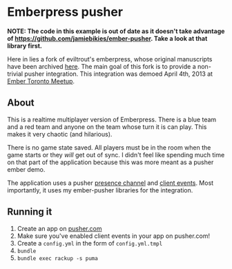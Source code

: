 # Emberpress pusher

**NOTE: The code in this example is out of date as it doesn't take advantage of https://github.com/jamiebikies/ember-pusher. Take a look at that library first.**


Here in lies a fork of eviltrout's emberpress, whose original manuscripts
have been archived [here](https://github.com/eviltrout/emberpress). The main goal
of this fork is to provide a non-trivial pusher integration. This integration
was demoed April 4th, 2013 at [Ember Toronto Meetup](http://torontoemberjs.com/).

## About
This is a realtime multiplayer version of Emberpress. There is a blue team and a
red team and anyone on the team whose turn it is can play. This makes it very
chaotic (and hilarious).  
  
There is no game state saved. All players must be in the room when the game starts or
they *will* get out of sync. I didn't feel like spending much time on that part of
the application because this was more meant as a pusher ember demo.  
  
The application uses a pusher [presence channel](http://pusher.com/docs/client_api_guide/client_presence_channels)
and [client events](http://pusher.com/docs/client_api_guide/client_events#trigger-events). Most
importantly, it uses my ember-pusher libraries for the integration.

## Running it
1.  Create an app on [pusher.com](http://pusher.com)  
2.  Make sure you've enabled client events in your app on pusher.com!
3.  Create a `config.yml` in the form of `config.yml.tmpl`  
4.  `bundle`  
5.  `bundle exec rackup -s puma`  


